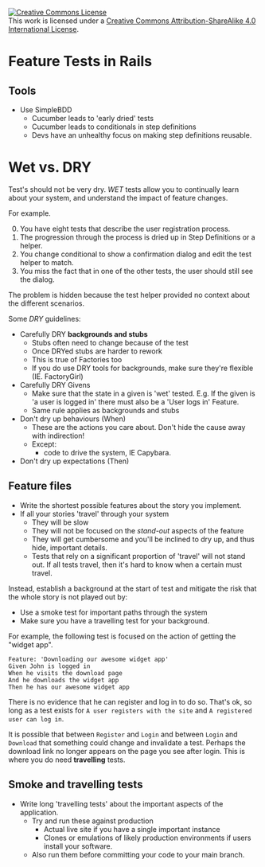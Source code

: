 <a rel="license" href="http://creativecommons.org/licenses/by-sa/4.0/"><img alt="Creative Commons License" style="border-width:0" src="https://i.creativecommons.org/l/by-sa/4.0/88x31.png" /></a><br />This work is licensed under a <a rel="license" href="http://creativecommons.org/licenses/by-sa/4.0/">Creative Commons Attribution-ShareAlike 4.0 International License</a>.

# Feature Tests in Rails

## Tools
* Use SimpleBDD
  *  Cucumber leads to 'early dried' tests
  *  Cucumber leads to conditionals in step definitions
  *  Devs have an unhealthy focus on making step definitions reusable.

# Wet vs. DRY
Test's should not be very dry. *WET* tests allow you to continually learn about your system, and understand the impact of feature changes.

For example. 

0. You have eight tests that describe the user registration process.
0. The progression through the process is dried up in Step Definitions or a helper.
0. You change conditional to show a confirmation dialog and edit the test helper to match.
0. You miss the fact that in one of the other tests, the user should still see the dialog. 

The problem is hidden because the test helper provided no context about the different scenarios.

Some *DRY* guidelines:

* Carefully DRY **backgrounds and stubs**
  * Stubs often need to change because of the test
  * Once DRYed stubs are harder to rework
  * This is true of Factories too
  * If you do use DRY tools for backgrounds, make sure they're flexible (IE. FactoryGirl)
* Carefully DRY Givens
	* Make sure that the state in a given is 'wet' tested. E.g. If the given is 'a user is logged in' there must also be a 'User logs in' Feature.
	* Same rule applies as backgrounds and stubs
* Don't dry up behaviours (When)
  * These are the actions you care about. Don't hide the cause away with indirection!
  * Except:
    * code to drive the system, IE Capybara.
* Don't dry up expectations (Then)

## Feature files
* Write the shortest possible features about the story you implement.
* If all your stories 'travel' through your system
  * They will be slow
  * They will not be focused on the *stand-out* aspects of the feature
  * They will get cumbersome and you'll be inclined to dry up, and thus hide, important details.
  * Tests that rely on a significant proportion of 'travel' will not stand out. If all tests travel, then it's hard to know when a certain must travel.

Instead, establish a background at the start of test and mitigate the risk that the whole story is not played out by:
  * Use a smoke test for important paths through the system
  * Make sure you have a travelling test for your background.	


For example, the following test is focused on the action of getting the "widget app".

```
Feature: 'Downloading our awesome widget app'
Given John is logged in
When he visits the download page
And he downloads the widget app
Then he has our awesome widget app 
```

There is no evidence that he can register and log in to do so. That's ok, so long as a test exists for `A user registers with the site` and `A registered user can log in`.

It is possible that between `Register` and `Login` and between `Login` and `Download` that something could change and invalidate a test. Perhaps the download link no longer appears on the page you see after login. This is where you do need **travelling** tests.

## Smoke and travelling tests
* Write long 'travelling tests' about the important aspects of the application.
  * Try and run these against production 
    * Actual live site if you have a single important instance
    * Clones or emulations of likely production environments if users install your software.
  * Also run them before committing your code to your main branch.
